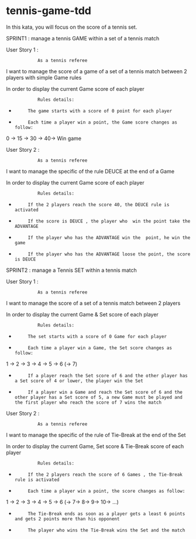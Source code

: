# tennis-game-tdd

In this kata, you will focus on the score of a tennis set.

SPRINT1 : manage a tennis GAME within a set of a tennis match

User Story 1 :

                As a tennis referee

I want to manage the score of a game of a set of a tennis match between 2 players with simple Game rules

In order to display the current Game score of each player

 

                Rules details:

-          The game starts with a score of 0 point for each player

-          Each time a player win a point, the Game score changes as follow:

0 -> 15 -> 30 -> 40-> Win game

 

User Story 2 :

                As a tennis referee

I want to manage the specific of the rule DEUCE at the end of a Game

In order to display the current Game score of each player

 

                Rules details:

-          If the 2 players reach the score 40, the DEUCE rule is activated

-          If the score is DEUCE , the player who  win the point take the ADVANTAGE

-          If the player who has the ADVANTAGE win the  point, he win the game

-          If the player who has the ADVANTAGE loose the point, the score is DEUCE

 

 

SPRINT2 : manage a Tennis SET within a tennis match

User Story 1 :

                As a tennis referee

I want to manage the score of a set of a tennis match between 2 players

In order to display the current Game & Set score of each player

 

                Rules details:

-          The set starts with a score of 0 Game for each player

-          Each time a player win a Game, the Set score changes as follow:

1 -> 2 -> 3 -> 4 -> 5 -> 6 (-> 7)

-          If a player reach the Set score of 6 and the other player has a Set score of 4 or lower, the player win the Set

-          If a player win a Game and reach the Set score of 6 and the other player has a Set score of 5, a new Game must be played and the first player who reach the score of 7 wins the match

 

User Story 2 :

                As a tennis referee

I want to manage the specific of the rule of Tie-Break at the end of the Set

In order to display the current Game, Set score & Tie-Break score of each player

 

                Rules details:

-          If the 2 players reach the score of 6 Games , the Tie-Break rule is activated

-          Each time a player win a point, the score changes as follow:

1 -> 2 -> 3 -> 4 -> 5 -> 6 (-> 7-> 8-> 9-> 10-> …)

-          The Tie-Break ends as soon as a player gets a least 6 points and gets 2 points more than his opponent

-          The player who wins the Tie-Break wins the Set and the match
